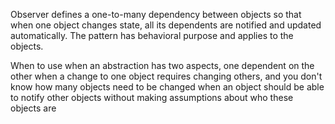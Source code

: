 Observer defines a one-to-many dependency between objects so that when one object changes state, all its dependents are notified and updated automatically. The pattern has behavioral purpose and applies to the objects.

When to use
when an abstraction has two aspects, one dependent on the other
when a change to one object requires changing others, and you don't know how many objects need to be changed
when an object should be able to notify other objects without making assumptions about who these objects are
